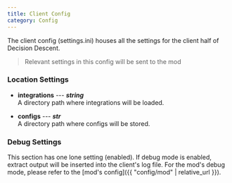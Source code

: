 ```yaml
---
title: Client Config
category: Config
---
```


The client config (settings.ini) houses all the settings for the client half of Decision Descent.
> Relevant settings in this config will be sent to the mod


### Location Settings
* **integrations** --- ***string***<br/>
    A directory path where integrations will be loaded.
    
    
* **configs** --- ***str***<br/>
    A directory path where configs will be stored.


### Debug Settings
This section has one lone setting (enabled).  If debug mode is enabled, extract output will be 
inserted into the client's log file.  For the mod's debug mode, please refer to the [mod's config]({{ "config/mod" | relative_url }}).
